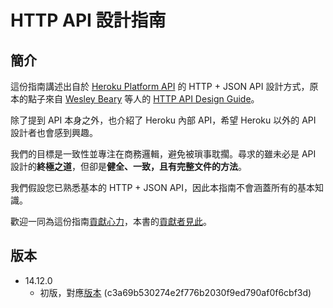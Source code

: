 # HTTP API 設計指南

## 簡介

這份指南講述出自於 [Heroku Platform API](https://devcenter.heroku.com/articles/platform-api-reference)
的 HTTP + JSON API 設計方式，原本的點子來自 [Wesley Beary](https://github.com/geemus) 等人的 
[HTTP API Design Guide](https://github.com/interagent/http-api-design)。

除了提到 API 本身之外，也介紹了 Heroku 內部 API，希望 Heroku 以外的 
API 設計者也會感到興趣。

我們的目標是一致性並專注在商務邏輯，避免被瑣事耽擱。尋求的雖未必是 
API 設計的**終極之道**，但卻是**健全、一致，且有完整文件的方法**。

我們假設您已熟悉基本的 HTTP + JSON API，因此本指南不會涵蓋所有的基本知識。

歡迎一同為這份指南[貢獻心力](https://github.com/kcyeu/http-api-design/blob/master/CONTRIBUTING.md)，本書的[貢獻者見此](https://github.com/kcyeu/http-api-design/blob/master/CONTRIBUTORS.md)。

## 版本

 * 14.12.0
   * 初版，對應[版本](https://github.com/interagent/http-api-design/commit/c3a69b530274e2f776b2030f9ed790af0f6cbf3d) (c3a69b530274e2f776b2030f9ed790af0f6cbf3d)